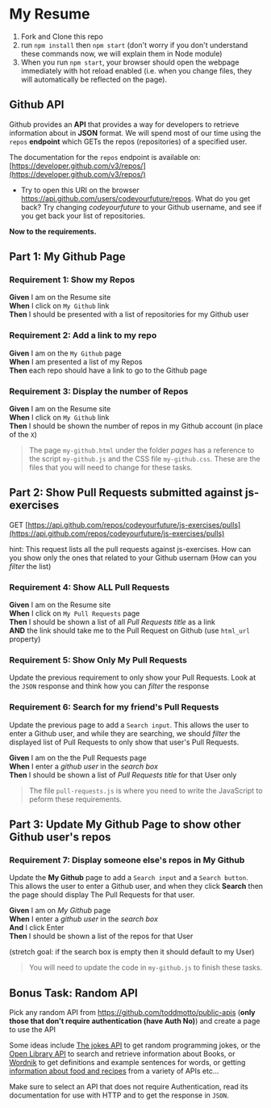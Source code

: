 # My Resume

1. Fork and Clone this repo
2. run `npm install` then `npm start` (don't worry if you don't understand these commands now, we will explain them in Node module)
3. When you run `npm start`, your browser should open the webpage immediately with hot reload enabled (i.e. when you change files, they will automatically be reflected on the page).

## Github API

Github provides an **API** that provides a way for developers to retrieve information about in **JSON** format. We will spend most of our time using the `repos` **endpoint** which GETs the repos (repositories) of a specified user.

The documentation for the `repos` endpoint is available on: [https://developer.github.com/v3/repos/](https://developer.github.com/v3/repos/)

- Try to open this URI on the browser https://api.github.com/users/codeyourfuture/repos. What do you get back? Try changing *codeyourfuture* to your Github username, and see if you get back your list of repositories.

**Now to the requirements.**

## Part 1: My Github Page
### Requirement 1: Show my Repos
**Given** I am on the Resume site  
**When** I click on `My Github` link  
**Then** I should be presented with a list of repositories for my Github user

### Requirement 2: Add a link to my repo
**Given** I am on the `My Github` page  
**When** I am presented a list of my Repos  
**Then** each repo should have a link to go to the Github page

### Requirement 3: Display the number of Repos
**Given** I am on the Resume site  
**When** I click on `My Github` link  
**Then** I should be shown the number of repos in my Github account (in place of the `X`)

> The page `my-github.html` under the folder *pages* has a reference to the script `my-github.js` and the CSS file `my-github.css`. These are the files that you will need to change for these tasks.

## Part 2: Show Pull Requests submitted against js-exercises
GET [https://api.github.com/repos/codeyourfuture/js-exercises/pulls](https://api.github.com/repos/codeyourfuture/js-exercises/pulls)

hint: This request lists all the pull requests against js-exercises. How can you show only the ones that related to your Github usernam (How can you _filter_ the list)

### Requirement 4: Show ALL Pull Requests
**Given** I am on the Resume site  
**When** I click on `My Pull Requests` page  
**Then** I should be shown a list of all *Pull Requests title* as a link  
**AND** the link should take me to the Pull Request on Github (use `html_url` property)

### Requirement 5: Show Only My Pull Requests

Update the previous requirement to only show your Pull Requests. Look at the `JSON` response and think how you can _filter_ the response

### Requirement 6: Search for my friend's Pull Requests

Update the previous page to add a `Search input`. This allows the user  to enter a Github user, and while they are searching, we should _filter_ the displayed list of Pull  Requests to only show that user's Pull Requests.

**Given** I am on the the Pull Requests page  
**When** I enter a *github user* in the *search box*  
**Then** I should be shown a list of *Pull Requests title* for that User only  

> The file `pull-requests.js` is where you need to write the JavaScript to peform these requirements.

## Part 3: Update My Github Page to show other Github user's repos

### Requirement 7: Display someone else's repos in My Github

Update the **My Github** page to add a `Search input` and a `Search button`. This allows the user  to enter a Github user, and when they click **Search** then the page should display The  Pull Requests for that user.

**Given** I am on *My Github* page  
**When** I enter a *github user* in the *search box*  
**And** I click Enter  
**Then** I should be shown a list of the  repos for that User  

(stretch goal: if the search box is empty then it should default to my User)

> You will need to update the code in `my-github.js` to finish these tasks.

## Bonus Task: Random API
Pick any random API from https://github.com/toddmotto/public-apis (**only those that don't require authentication (have Auth No)**) and create a page to use the API

Some ideas include [The  jokes API](https://github.com/15Dkatz/official_joke_api) to get random programming jokes, or the [Open Library API](https://openlibrary.org/developers/api) to search and retrieve information about Books, or [Wordnik](http://developer.wordnik.com/docs.html) to get definitions and example sentences for words, or getting [information about food and recipes](https://github.com/toddmotto/public-apis#food--drink) from a variety of APIs etc...

Make sure  to select an API that does not require Authentication, read its documentation for use with HTTP and to get the response in `JSON`.